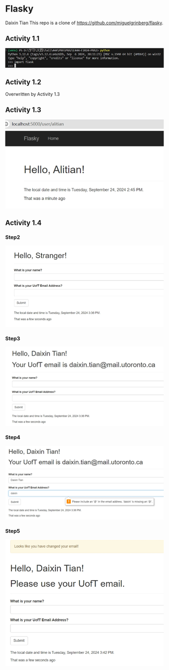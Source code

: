Flasky
======

Daixin Tian
This repo is a clone of https://github.com/miguelgrinberg/flasky.

## Activity 1.1
![Alt text](assets/img/activity11.png)

## Activity 1.2
Overwritten by Activity 1.3

## Activity 1.3
![Alt text](assets/img/activity13.png)

## Activity 1.4
### Step2
![Alt text](assets/img/activity141.png)
### Step3
![Alt text](assets/img/activity142.png)
### Step4
![Alt text](assets/img/activity143.png)
### Step5
![Alt text](assets/img/activity144.png)
